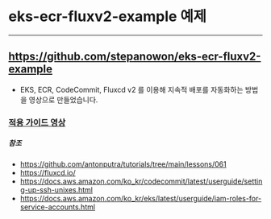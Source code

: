 # eks-ecr-fluxv2-example 예제
---
## https://github.com/stepanowon/eks-ecr-fluxv2-example
* EKS, ECR, CodeCommit, Fluxcd v2 를 이용해 지속적 배포를 자동화하는 방법을 영상으로 만들었습니다.

### [적용 가이드 영상](https://www.youtube.com/watch?v=Usvnt6DGj_4&list=PLv4e0riJxKefDJl925XrK5ghiI5yH1QG2&index=1)

##### 참조
* https://github.com/antonputra/tutorials/tree/main/lessons/061 
* https://fluxcd.io/
* https://docs.aws.amazon.com/ko_kr/codecommit/latest/userguide/setting-up-ssh-unixes.html
* https://docs.aws.amazon.com/ko_kr/eks/latest/userguide/iam-roles-for-service-accounts.html


